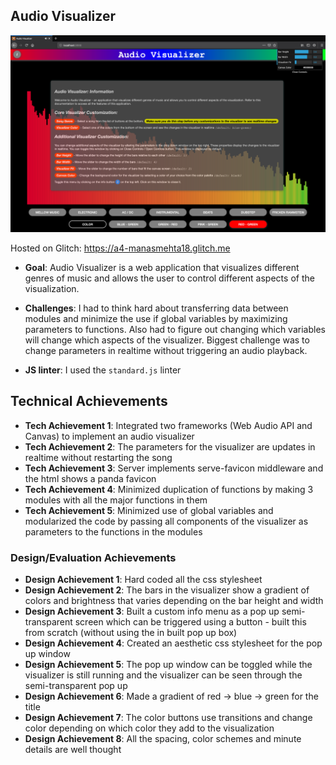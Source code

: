 ## Audio Visualizer

![App](/public/media/app.png)

Hosted on Glitch: https://a4-manasmehta18.glitch.me

- **Goal**: Audio Visualizer is a web application that visualizes different genres of music and allows the user to control different aspects of the visualization.

- **Challenges**: I had to think hard about transferring data between modules and minimize the use if global variables by maximizing parameters to functions. Also had to figure out changing which variables 
will change which aspects of the visualizer. Biggest challenge was to change parameters in realtime without triggering an audio playback.

- **JS linter**: I used the `standard.js` linter

## Technical Achievements
- **Tech Achievement 1**: Integrated two frameworks (Web Audio API and Canvas) to implement an audio visualizer
- **Tech Achievement 2**: The parameters for the visualizer are updates in realtime without restarting the song
- **Tech Achievement 3**: Server implements serve-favicon middleware and the html shows a panda favicon
- **Tech Achievement 4**: Minimized duplication of functions by making 3 modules with all the major functions in them
- **Tech Achievement 5**: Minimized use of global variables and modularized the code by passing all components of the visualizer as parameters to the functions in the modules

### Design/Evaluation Achievements
- **Design Achievement 1**: Hard coded all the css stylesheet
- **Design Achievement 2**: The bars in the visualizer show a gradient of colors and brightness that varies depending on the bar height and width
- **Design Achievement 3**: Built a custom info menu as a pop up semi-transparent screen which can be triggered using a button - built this from scratch (without using the in built pop up box)
- **Design Achievement 4**: Created an aesthetic css stylesheet for the pop up window
- **Design Achievement 5**: The pop up window can be toggled while the visualizer is still running and the visualizer can be seen through the semi-transparent pop up
- **Design Achievement 6**: Made a gradient of red -> blue -> green for the title
- **Design Achievement 7**: The color buttons use transitions and change color depending on which color they add to the visualization
- **Design Achievement 8**: All the spacing, color schemes and minute details are well thought 
